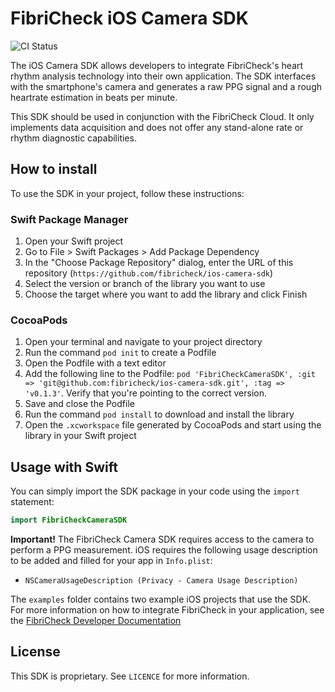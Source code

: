 # FibriCheck iOS Camera SDK
![CI Status](https://github.com/fibricheck/ios-camera-sdk/actions/workflows/ci.yml/badge.svg)

The iOS Camera SDK allows developers to integrate FibriCheck's heart rhythm analysis technology into their own application. The SDK interfaces with the smartphone's camera and generates a raw PPG signal and a rough heartrate estimation in beats per minute.

This SDK should be used in conjunction with the FibriCheck Cloud. It only implements data acquisition and does not offer any stand-alone rate or rhythm diagnostic capabilities.

## How to install 
To use the SDK in your project, follow these instructions:

### Swift Package Manager

1. Open your Swift project
2. Go to File > Swift Packages > Add Package Dependency
3. In the "Choose Package Repository" dialog, enter the URL of this repository (`https://github.com/fibricheck/ios-camera-sdk`)
4. Select the version or branch of the library you want to use
5. Choose the target where you want to add the library and click Finish

### CocoaPods
1. Open your terminal and navigate to your project directory
2. Run the command `pod init` to create a Podfile
3. Open the Podfile with a text editor
4. Add the following line to the Podfile: `pod 'FibriCheckCameraSDK', :git => 'git@github.com:fibricheck/ios-camera-sdk.git', :tag => 'v0.1.3'`. Verify that you're pointing to the correct version.  <!-- x-release-please-version -->
5. Save and close the Podfile
6. Run the command `pod install` to download and install the library
7. Open the `.xcworkspace` file generated by CocoaPods and start using the library in your Swift project


## Usage with Swift

You can simply import the SDK package in your code using the `import` statement:

```swift
import FibriCheckCameraSDK
```

**Important!** The FibriCheck Camera SDK requires access to the camera to perform a PPG measurement. iOS requires the following usage description to be added and filled for your app in `Info.plist`:
* `NSCameraUsageDescription (Privacy - Camera Usage Description)`


The `examples` folder contains two example iOS projects that use the SDK.  
For more information on how to integrate FibriCheck in your application, see the [FibriCheck Developer Documentation](https://docs.fibricheck.com/introduction/)

## License
This SDK is proprietary. See `LICENCE` for more information.